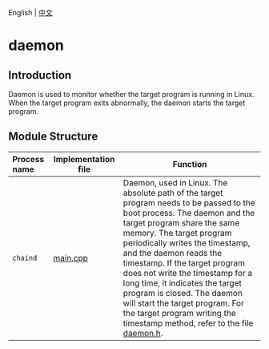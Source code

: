 English | [中文](README_CN.md) 

# daemon

## Introduction
Daemon is used to monitor whether the target program is running in Linux. When the target program exits abnormally, the daemon starts the target program.

## Module Structure
Process name | Implementation file | Function
|:--- | --- | ---
| `chaind` | [main.cpp](./chain/main.cpp) | Daemon, used in Linux. The absolute path of the target program needs to be passed to the boot process. The daemon and the target program share the same memory. The target program periodically writes the timestamp, and the daemon reads the timestamp. If the target program does not write the timestamp for a long time, it indicates the target program is closed. The daemon will start the target program. For the target program writing the timestamp method, refer to the file [daemon.h](../common/daemon.h).
